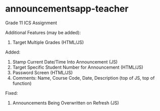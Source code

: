 # announcementsapp-teacher
Grade 11 ICS Assignment

Additional Features (may be added):
1. Target Multiple Grades (HTML/JS)

Added:
1. Stamp Current Date/Time Into Announcement (JS)
2. Target Specific Student Number for Announcement (HTML/JS)
3. Password Screen (HTML/JS)
4. Comments: Name, Course Code, Date, Description (top of JS, top of function)

Fixed:
1. Announcements Being Overwritten on Refresh (JS)